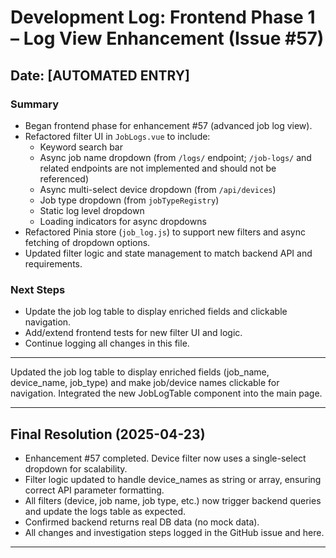 # Development Log: Frontend Phase 1 – Log View Enhancement (Issue #57)

## Date: [AUTOMATED ENTRY]

### Summary
- Began frontend phase for enhancement #57 (advanced job log view).
- Refactored filter UI in `JobLogs.vue` to include:
  - Keyword search bar
  - Async job name dropdown (from `/logs/` endpoint; `/job-logs/` and related endpoints are not implemented and should not be referenced)
  - Async multi-select device dropdown (from `/api/devices`)
  - Job type dropdown (from `jobTypeRegistry`)
  - Static log level dropdown
  - Loading indicators for async dropdowns
- Refactored Pinia store (`job_log.js`) to support new filters and async fetching of dropdown options.
- Updated filter logic and state management to match backend API and requirements.

### Next Steps
- Update the job log table to display enriched fields and clickable navigation.
- Add/extend frontend tests for new filter UI and logic.
- Continue logging all changes in this file.

--- 

Updated the job log table to display enriched fields (job_name, device_name, job_type) and make job/device names clickable for navigation.
Integrated the new JobLogTable component into the main page. 

---

## Final Resolution (2025-04-23)
- Enhancement #57 completed. Device filter now uses a single-select dropdown for scalability.
- Filter logic updated to handle device_names as string or array, ensuring correct API parameter formatting.
- All filters (device, job name, job type, etc.) now trigger backend queries and update the logs table as expected.
- Confirmed backend returns real DB data (no mock data).
- All changes and investigation steps logged in the GitHub issue and here.

--- 